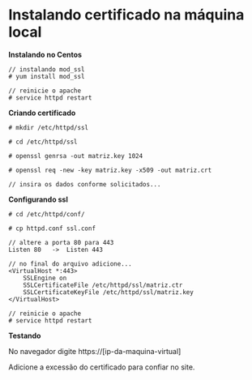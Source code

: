 # Instalando certificado na máquina local

__Instalando no Centos__

    // instalando mod_ssl
    # yum install mod_ssl

    // reinicie o apache
    # service httpd restart



__Criando certificado__

    # mkdir /etc/httpd/ssl

    # cd /etc/httpd/ssl

    # openssl genrsa -out matriz.key 1024

    # openssl req -new -key matriz.key -x509 -out matriz.crt

    // insira os dados conforme solicitados...



__Configurando ssl__

    # cd /etc/httpd/conf/

    # cp httpd.conf ssl.conf

    // altere a porta 80 para 443
    Listen 80   ->  Listen 443

    // no final do arquivo adicione...
    <VirtualHost *:443>
        SSLEngine on
        SSLCertificateFile /etc/httpd/ssl/matriz.ctr
        SSLCertificateKeyFile /etc/httpd/ssl/matriz.key
    </VirtualHost>

    // reinicie o apache
    # service httpd restart



__Testando__

No navegador digite https://[ip-da-maquina-virtual]

Adicione a excessão do certificado para confiar no site.
